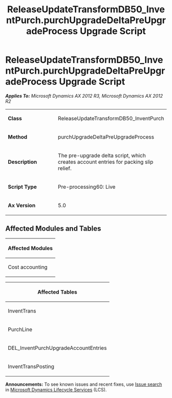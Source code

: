 ﻿---
title: ReleaseUpdateTransformDB50_InventPurch.purchUpgradeDeltaPreUpgradeProcess Upgrade Script
TOCTitle: ReleaseUpdateTransformDB50_InventPurch.purchUpgradeDeltaPreUpgradeProcess Upgrade Script
ms:assetid: 3de24748-e046-d53d-7f7d-2b94ea001e09
ms:mtpsurl: https://msdn.microsoft.com/en-us/library/JJ718748(v=AX.60)
ms:contentKeyID: 49707791
ms.date: 05/18/2015
mtps_version: v=AX.60
---

# ReleaseUpdateTransformDB50\_InventPurch.purchUpgradeDeltaPreUpgradeProcess Upgrade Script 


_**Applies To:** Microsoft Dynamics AX 2012 R3, Microsoft Dynamics AX 2012 R2_

<table>
<colgroup>
<col style="width: 50%" />
<col style="width: 50%" />
</colgroup>
<tbody>
<tr class="odd">
<td><p><strong>Class</strong></p></td>
<td><p>ReleaseUpdateTransformDB50_InventPurch</p></td>
</tr>
<tr class="even">
<td><p><strong>Method</strong></p></td>
<td><p>purchUpgradeDeltaPreUpgradeProcess</p></td>
</tr>
<tr class="odd">
<td><p><strong>Description</strong></p></td>
<td><p>The pre-upgrade delta script, which creates account entries for packing slip relief.</p></td>
</tr>
<tr class="even">
<td><p><strong>Script Type</strong></p></td>
<td><p>Pre-processing60: Live</p></td>
</tr>
<tr class="odd">
<td><p><strong>Ax Version</strong></p></td>
<td><p>5.0</p></td>
</tr>
</tbody>
</table>


## Affected Modules and Tables

<table>
<colgroup>
<col style="width: 100%" />
</colgroup>
<thead>
<tr class="header">
<th><p>Affected Modules</p></th>
</tr>
</thead>
<tbody>
<tr class="odd">
<td><p>Cost accounting</p></td>
</tr>
</tbody>
</table>


<table>
<colgroup>
<col style="width: 100%" />
</colgroup>
<thead>
<tr class="header">
<th><p>Affected Tables</p></th>
</tr>
</thead>
<tbody>
<tr class="odd">
<td><p>InventTrans</p></td>
</tr>
<tr class="even">
<td><p>PurchLine</p></td>
</tr>
<tr class="odd">
<td><p>DEL_InventPurchUpgradeAccountEntries</p></td>
</tr>
<tr class="even">
<td><p>InventTransPosting</p></td>
</tr>
</tbody>
</table>

  
**Announcements:** To see known issues and recent fixes, use [Issue search](http://go.microsoft.com/fwlink/?linkid=389258) in [Microsoft Dynamics Lifecycle Services](http://go.microsoft.com/fwlink/?linkid=306505) (LCS).


